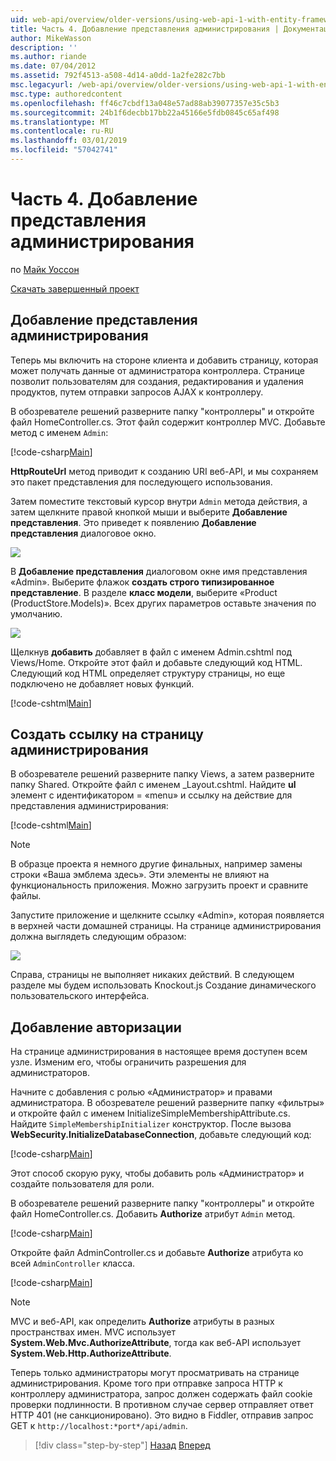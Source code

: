 ```yaml
---
uid: web-api/overview/older-versions/using-web-api-1-with-entity-framework-5/using-web-api-with-entity-framework-part-4
title: Часть 4. Добавление представления администрирования | Документация Майкрософт
author: MikeWasson
description: ''
ms.author: riande
ms.date: 07/04/2012
ms.assetid: 792f4513-a508-4d14-a0dd-1a2fe282c7bb
msc.legacyurl: /web-api/overview/older-versions/using-web-api-1-with-entity-framework-5/using-web-api-with-entity-framework-part-4
msc.type: authoredcontent
ms.openlocfilehash: ff46c7cbdf13a048e57ad88ab39077357e35c5b3
ms.sourcegitcommit: 24b1f6decbb17bb22a45166e5fdb0845c65af498
ms.translationtype: MT
ms.contentlocale: ru-RU
ms.lasthandoff: 03/01/2019
ms.locfileid: "57042741"
---
```

<a name="part-4-adding-an-admin-view"></a>Часть 4. Добавление представления администрирования
====================
по [Майк Уоссон](https://github.com/MikeWasson)

[Скачать завершенный проект](http://code.msdn.microsoft.com/ASP-NET-Web-API-with-afa30545)

## <a name="add-an-admin-view"></a>Добавление представления администрирования

Теперь мы включить на стороне клиента и добавить страницу, которая может получать данные от администратора контроллера. Странице позволит пользователям для создания, редактирования и удаления продуктов, путем отправки запросов AJAX к контроллеру.

В обозревателе решений разверните папку "контроллеры" и откройте файл HomeController.cs. Этот файл содержит контроллер MVC. Добавьте метод с именем `Admin`:

[!code-csharp[Main](using-web-api-with-entity-framework-part-4/samples/sample1.cs)]

**HttpRouteUrl** метод приводит к созданию URI веб-API, и мы сохраняем это пакет представления для последующего использования.

Затем поместите текстовый курсор внутри `Admin` метода действия, а затем щелкните правой кнопкой мыши и выберите **Добавление представления**. Это приведет к появлению **Добавление представления** диалоговое окно.

![](using-web-api-with-entity-framework-part-4/_static/image1.png)

В **Добавление представления** диалоговом окне имя представления «Admin». Выберите флажок **создать строго типизированное представление**. В разделе **класс модели**, выберите «Product (ProductStore.Models)». Всех других параметров оставьте значения по умолчанию.

![](using-web-api-with-entity-framework-part-4/_static/image2.png)

Щелкнув **добавить** добавляет в файл с именем Admin.cshtml под Views/Home. Откройте этот файл и добавьте следующий код HTML. Следующий код HTML определяет структуру страницы, но еще подключено не добавляет новых функций.

[!code-cshtml[Main](using-web-api-with-entity-framework-part-4/samples/sample2.cshtml)]

## <a name="create-a-link-to-the-admin-page"></a>Создать ссылку на страницу администрирования

В обозревателе решений разверните папку Views, а затем разверните папку Shared. Откройте файл с именем \_Layout.cshtml. Найдите **ul** элемент с идентификатором = «menu» и ссылку на действие для представления администрирования:

[!code-cshtml[Main](using-web-api-with-entity-framework-part-4/samples/sample3.cshtml)]

> [!NOTE]
> В образце проекта я немного другие финальных, например замены строки «Ваша эмблема здесь». Эти элементы не влияют на функциональность приложения. Можно загрузить проект и сравните файлы.


Запустите приложение и щелкните ссылку «Admin», которая появляется в верхней части домашней страницы. На странице администрирования должна выглядеть следующим образом:

![](using-web-api-with-entity-framework-part-4/_static/image3.png)

Справа, страницы не выполняет никаких действий. В следующем разделе мы будем использовать Knockout.js Создание динамического пользовательского интерфейса.

## <a name="add-authorization"></a>Добавление авторизации

На странице администрирования в настоящее время доступен всем узле. Изменим его, чтобы ограничить разрешения для администраторов.

Начните с добавления с ролью «Администратор» и правами администратора. В обозревателе решений разверните папку «фильтры» и откройте файл с именем InitializeSimpleMembershipAttribute.cs. Найдите `SimpleMembershipInitializer` конструктор. После вызова **WebSecurity.InitializeDatabaseConnection**, добавьте следующий код:

[!code-csharp[Main](using-web-api-with-entity-framework-part-4/samples/sample4.cs)]

Этот способ скорую руку, чтобы добавить роль «Администратор» и создайте пользователя для роли.

В обозревателе решений разверните папку "контроллеры" и откройте файл HomeController.cs. Добавить **Authorize** атрибут `Admin` метод.

[!code-csharp[Main](using-web-api-with-entity-framework-part-4/samples/sample5.cs)]

Откройте файл AdminController.cs и добавьте **Authorize** атрибута ко всей `AdminController` класса.

[!code-csharp[Main](using-web-api-with-entity-framework-part-4/samples/sample6.cs)]

> [!NOTE]
> MVC и веб-API, как определить **Authorize** атрибуты в разных пространствах имен. MVC использует **System.Web.Mvc.AuthorizeAttribute**, тогда как веб-API использует **System.Web.Http.AuthorizeAttribute**.


Теперь только администраторы могут просматривать на странице администрирования. Кроме того при отправке запроса HTTP к контроллеру администратора, запрос должен содержать файл cookie проверки подлинности. В противном случае сервер отправляет ответ HTTP 401 (не санкционировано). Это видно в Fiddler, отправив запрос GET к `http://localhost:*port*/api/admin`.

> [!div class="step-by-step"]
> [Назад](using-web-api-with-entity-framework-part-3.md)
> [Вперед](using-web-api-with-entity-framework-part-5.md)
